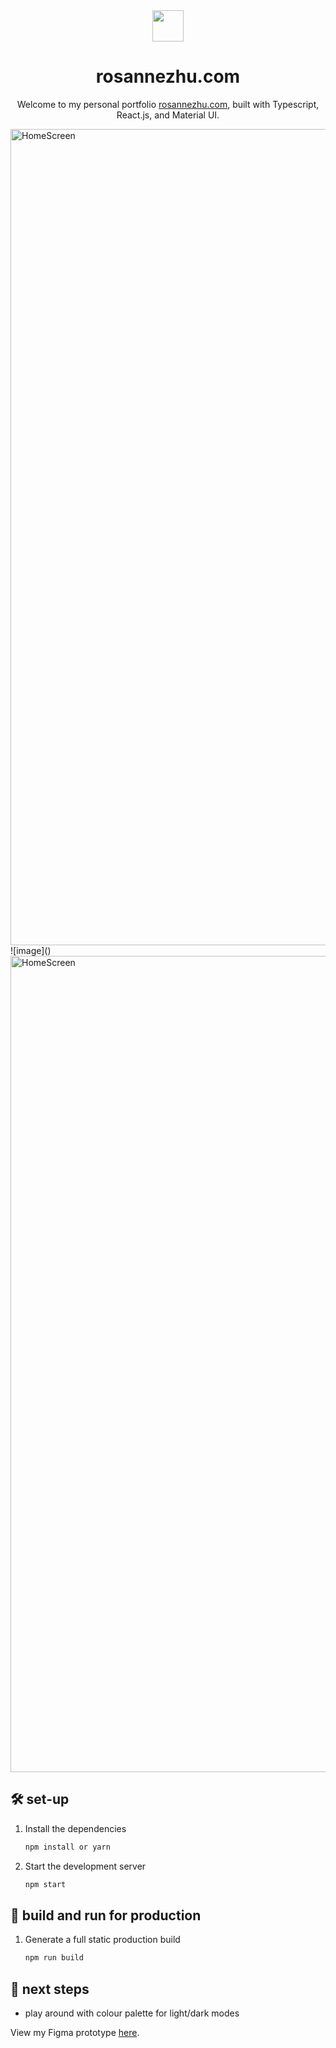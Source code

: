 <div align="center">
    <img src="https://github.com/roskzhu/Portfolio/assets/110139243/829478d9-8b79-4584-a239-74157958c6f0" width="50px" style="pointer-events: none;"/>
</div>
<h1 align="center">
  rosannezhu.com 
</h1>
<p align="center">
  Welcome to my personal portfolio <a href="https://rosannezhu.com" target="_blank">rosannezhu.com</a>, built with Typescript, React.js, and Material UI. 
</p>

<img width="1306" alt="HomeScreen" src="https://github.com/roskzhu/Portfolio/assets/110139243/7fcc93cf-cd28-47c3-bf82-ccaf63178c69">
![image]()

<img width="1306" alt="HomeScreen" src="https://github.com/roskzhu/Portfolio/assets/110139243/80f6fdee-eab0-423c-80dc-5ba16a6aca70">

    
## 🛠 set-up

1. Install the dependencies

   ```sh
   npm install or yarn
   ```

2. Start the development server

   ```sh
   npm start
   ```

## 🚀 build and run for production

1. Generate a full static production build

   ```sh
   npm run build
   ```


## 🎨 next steps
- play around with colour palette for light/dark modes


View my Figma prototype <a href="https://www.figma.com/file/NZjTgi0xLD86zIzymeD7Ff/updated-port-(Copy)?type=design&node-id=0%3A1&mode=design&t=DLWlQEaS8LiLcfQC-1" target="_blank">here</a>.

